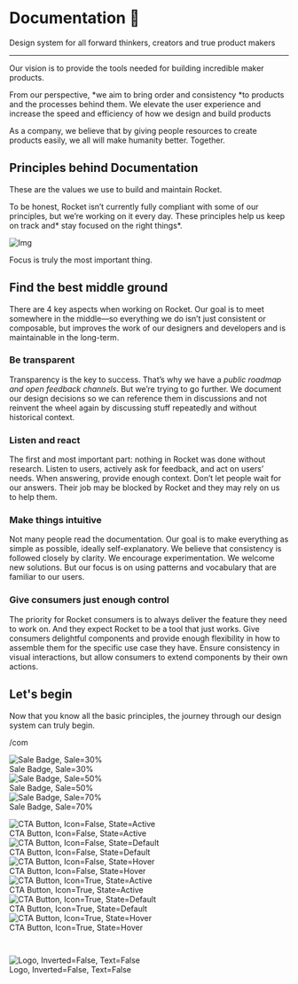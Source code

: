 
# Documentation 🚀

Design system for all forward thinkers, creators and true product makers

---

Our vision is to provide the tools needed for building incredible maker products.

From our perspective, *we aim to bring order and consistency *to products and the processes behind them. We elevate the user experience and increase the speed and efficiency of how we design and build products

As a company, we believe that by giving people resources to create products easily, we all will make humanity better. Together.

## Principles behind Documentation

These are the values we use to build and maintain Rocket.

To be honest, Rocket isn’t currently fully compliant with some of our principles, but we’re working on it every day. These principles help us keep on track and* stay focused on the right things*.

![Img](https://studio-assets.supernova.io/design-systems/14533/9289758a-6300-472a-bbc6-a57098081abf.jpeg?Expires=1990828800&Policy=eyJTdGF0ZW1lbnQiOlt7IlJlc291cmNlIjoiaHR0cHM6Ly9zdHVkaW8tYXNzZXRzLnN1cGVybm92YS5pby9kZXNpZ24tc3lzdGVtcy8xNDUzMy85Mjg5NzU4YS02MzAwLTQ3MmEtYmJjNi1hNTcwOTgwODFhYmYuanBlZyIsIkNvbmRpdGlvbiI6eyJEYXRlTGVzc1RoYW4iOnsiQVdTOkVwb2NoVGltZSI6MTk5MDgyODgwMH19fV19&Signature=E9DL6D-ZtS~4qaH18y5tnHC4gtpQUzZb85NmDFMuezn~MaWHPSumzBv6tXkxGqSgGyKh~9FaYnbfHkcJhU~4F~jdbuY70gbRxUpvnBtyCpz8o0mci-d2A9WoIZ3RGl11izD3c2WMfUaKhSaFlUw8cTGP-9vrqeUi58O2P4zYT9eAeyvOIFzQXgIgljhxiB9mIVU5a4j1vDL8ntJpagEZukKRskOgMrrB4LNQ-nRsvXFF7W5C5EkdoZPZf4jFxcQu2Yj6M9-bqNBXubYMsYYhEXqvqUOAnYVaE59E5PSSe43HKv2gp1ajSJ3ttHtTtCITO8Vyfh1FoTl03Z18ki8iZg__&Key-Pair-Id=APKAJGK34LCCAUR7N6LA)

Focus is truly the most important thing.

## Find the best middle ground

There are 4 key aspects when working on Rocket. Our goal is to meet somewhere in the middle—so everything we do isn’t just consistent or composable, but improves the work of our designers and developers and is maintainable in the long-term.

### Be transparent

Transparency is the key to success. That’s why we have a *public roadmap and open feedback channels*. But we’re trying to go further. We document our design decisions so we can reference them in discussions and not reinvent the wheel again by discussing stuff repeatedly and without historical context.

### Listen and react

The first and most important part: nothing in Rocket was done without research. Listen to users, actively ask for feedback, and act on users’ needs. When answering, provide enough context. Don’t let people wait for our answers. Their job may be blocked by Rocket and they may rely on us to help them.

### Make things intuitive

Not many people read the documentation. Our goal is to make everything as simple as possible, ideally self-explanatory. We believe that consistency is followed closely by clarity. We encourage experimentation. We welcome new solutions. But our focus is on using patterns and vocabulary that are familiar to our users.

### Give consumers just enough control

The priority for Rocket consumers is to always deliver the feature they need to work on. And they expect Rocket to be a tool that just works. Give consumers delightful components and provide enough flexibility in how to assemble them for the specific use case they have. Ensure consistency in visual interactions, but allow consumers to extend components by their own actions.

## Let's begin

Now that you know all the basic principles, the journey through our design system can truly begin.

/com

  
![Sale Badge, Sale=30%](https://studio-assets.supernova.io/design-systems/14533/243565f2-e7a6-43f9-b5f0-4b3f8cc6d2fc.png?Expires=1990828800&Policy=eyJTdGF0ZW1lbnQiOlt7IlJlc291cmNlIjoiaHR0cHM6Ly9zdHVkaW8tYXNzZXRzLnN1cGVybm92YS5pby9kZXNpZ24tc3lzdGVtcy8xNDUzMy8yNDM1NjVmMi1lN2E2LTQzZjktYjVmMC00YjNmOGNjNmQyZmMucG5nIiwiQ29uZGl0aW9uIjp7IkRhdGVMZXNzVGhhbiI6eyJBV1M6RXBvY2hUaW1lIjoxOTkwODI4ODAwfX19XX0_&Signature=bJJQPXGMoBdDSDiXqOyk8edu9ZJyHofXDd3GIAwfQVyjYyY4SkhriE3qUugCyTwiZOwFsGgvqEOu-gTwl74GIkXRrE7tFvDC7hmeSqV5eNKdAMmFOCuhBW59pXzfXwQS--2CZ~O21d30MWUOIAbXb6HkvwphMFX3LCpvcqpgZpcCQXDup-5Lk~W8ePxQbxynLxFxPK~B6xrgJDZQOnlIiVctaTZ51v36LDt~djB-JF-i6fqKuXAULebnJ~DbpDh9TRROOD5JHZL8~S6aGAMMy59QT4f~JV1osuf9LKUrmpt0NOWXCNm9wvHl1T~MNbEfC7FUIjgTEKwxda9j2EVGyQ__&Key-Pair-Id=APKAJGK34LCCAUR7N6LA)  
Sale Badge, Sale=30%  
![Sale Badge, Sale=50%](https://studio-assets.supernova.io/design-systems/14533/7288efc8-90cc-443a-8482-29ac11f7e50e.png?Expires=1990828800&Policy=eyJTdGF0ZW1lbnQiOlt7IlJlc291cmNlIjoiaHR0cHM6Ly9zdHVkaW8tYXNzZXRzLnN1cGVybm92YS5pby9kZXNpZ24tc3lzdGVtcy8xNDUzMy83Mjg4ZWZjOC05MGNjLTQ0M2EtODQ4Mi0yOWFjMTFmN2U1MGUucG5nIiwiQ29uZGl0aW9uIjp7IkRhdGVMZXNzVGhhbiI6eyJBV1M6RXBvY2hUaW1lIjoxOTkwODI4ODAwfX19XX0_&Signature=NOUDVy-4ZkRiszUzcI~SbR4hmcCHFxAKgaz7iQQDK7GQVd7gUA3tRxNAP8d0fxZmKFd6Lfhtc44MmmtrB9~0vRhORTD8VyOy35CkU3ogXMnhjTItuq5w8NsUbJSqipZVXYBj-42qDKvuji6~r3-DkYAKbO~SJsbM4JSfw9Jrzw2azSdIYUjo7Pct0AZX13Q~8HknzAXoPfOCPuhWGlTa0Qw5b4qZV0CWFWYRs7pANnzB58F2Ep0h2Pkc5-CfYnJGbHCK18gjh3EhpQviE6OI0Jzyk2ut85HYIgtNQ4rMUotvEWePvl06zhRLU58j1XM~TilehHPPs1mFpXbQmSezyA__&Key-Pair-Id=APKAJGK34LCCAUR7N6LA)  
Sale Badge, Sale=50%  
![Sale Badge, Sale=70%](https://studio-assets.supernova.io/design-systems/14533/2023bfd1-1b09-4f39-8739-173354da9b6a.png?Expires=1990828800&Policy=eyJTdGF0ZW1lbnQiOlt7IlJlc291cmNlIjoiaHR0cHM6Ly9zdHVkaW8tYXNzZXRzLnN1cGVybm92YS5pby9kZXNpZ24tc3lzdGVtcy8xNDUzMy8yMDIzYmZkMS0xYjA5LTRmMzktODczOS0xNzMzNTRkYTliNmEucG5nIiwiQ29uZGl0aW9uIjp7IkRhdGVMZXNzVGhhbiI6eyJBV1M6RXBvY2hUaW1lIjoxOTkwODI4ODAwfX19XX0_&Signature=AzGKwxdFaJrhBlOf6HZ3TBFx4sXtfPcDq7JqaLD87q2u89a9xa1zohEzGg8CIyxdcHY7zv5bgm4d-1hsj3HffdSaZsMgZ5PO7fYkXINUXyKNfAJunI43IwF56Uy8Eq9pVWl50m1JzIenY~XGKcBo5SPmWKiSoWB7sLboXHtCp-l9zZjKaX2DwNm9z6DwhmGgiVzA~O1DKP5Z3h1AS8AqzlSQJTXo0SHLfaZ9vuqqEHU27J0Q2N5PzoYB-2F5IbDyZvciT~u3AKaWdb9CAbX7zm2f6M2AqZaRJfwhIdNC3ylibWHiRo78Cw2kfFcs1cHetfZIze9WkJY7bgjJ-ACauA__&Key-Pair-Id=APKAJGK34LCCAUR7N6LA)  
Sale Badge, Sale=70%  


  
![CTA Button, Icon=False, State=Active](https://studio-assets.supernova.io/design-systems/14533/652edad4-e22e-4eab-93b5-a560d81da17e.png?Expires=1990828800&Policy=eyJTdGF0ZW1lbnQiOlt7IlJlc291cmNlIjoiaHR0cHM6Ly9zdHVkaW8tYXNzZXRzLnN1cGVybm92YS5pby9kZXNpZ24tc3lzdGVtcy8xNDUzMy82NTJlZGFkNC1lMjJlLTRlYWItOTNiNS1hNTYwZDgxZGExN2UucG5nIiwiQ29uZGl0aW9uIjp7IkRhdGVMZXNzVGhhbiI6eyJBV1M6RXBvY2hUaW1lIjoxOTkwODI4ODAwfX19XX0_&Signature=OSBh73y8wt0qqsaOi12ZY495X6gw1OE0SHifBlJ4pSl9uWXQouKLtl8~7KX1znyDZL2pFPS0JVcYsHsuTtMrHh6VQ5EHYKi1rk48kVD5y8A9hVvFktlqmobJtjwV2Ja1bXP6LaOA3RFltDihyv8tap7SkGpp64j2SKoIV~gTum3n60KsGM6sQk5swDb9LOxREXpeY6DafRXt4VTA4N9SgU6sk18RtK~OjhyM0OH-TdFS~dC11cAMBWSMOi5JAC7jhFALo7lV0C90cIccD1QrCtlvBAmmXMwsSIl01eV-L4nD5Rm-DSZuJCdEcDcvHMDrXGVSPj3aQHNsyc0CPV0Oaw__&Key-Pair-Id=APKAJGK34LCCAUR7N6LA)  
CTA Button, Icon=False, State=Active  
![CTA Button, Icon=False, State=Default](https://studio-assets.supernova.io/design-systems/14533/0cd91834-cc7e-4892-98ab-18c39f1555ef.png?Expires=1990828800&Policy=eyJTdGF0ZW1lbnQiOlt7IlJlc291cmNlIjoiaHR0cHM6Ly9zdHVkaW8tYXNzZXRzLnN1cGVybm92YS5pby9kZXNpZ24tc3lzdGVtcy8xNDUzMy8wY2Q5MTgzNC1jYzdlLTQ4OTItOThhYi0xOGMzOWYxNTU1ZWYucG5nIiwiQ29uZGl0aW9uIjp7IkRhdGVMZXNzVGhhbiI6eyJBV1M6RXBvY2hUaW1lIjoxOTkwODI4ODAwfX19XX0_&Signature=EY1~avfa36XeYduWMHK0gSm-lRNzztLGJVsUo~pnNggs~ipds~Eu2aaXAEf6tgAP17M9GuuE5I9xRFrVzd5DfFbgM23L9cnLvns-uuje9nKGT2Ovqm1erJ~ZoKg-xz4GxX97yTvSTbuZXXJK1CjRYV1QZekPlrZMyoDaTdr-VdBGDXC52viwqIalpowJI8lpexdE1zRisG7gtHkU3Q5dS3t0A4QwrZtNW9lZVje6WDGHFFZCUKgCyFdFDEo85Ufvug3TfbYF~uqjTyJFrAcamVAGOAt7KqEKKjJeTedki4peA470TEzxFlY0Q2Zoly9nHS--fIxyNQwkAwwb2Dxjqg__&Key-Pair-Id=APKAJGK34LCCAUR7N6LA)  
CTA Button, Icon=False, State=Default  
![CTA Button, Icon=False, State=Hover](https://studio-assets.supernova.io/design-systems/14533/be576dea-022a-4920-a586-4ca4faf9d014.png?Expires=1990828800&Policy=eyJTdGF0ZW1lbnQiOlt7IlJlc291cmNlIjoiaHR0cHM6Ly9zdHVkaW8tYXNzZXRzLnN1cGVybm92YS5pby9kZXNpZ24tc3lzdGVtcy8xNDUzMy9iZTU3NmRlYS0wMjJhLTQ5MjAtYTU4Ni00Y2E0ZmFmOWQwMTQucG5nIiwiQ29uZGl0aW9uIjp7IkRhdGVMZXNzVGhhbiI6eyJBV1M6RXBvY2hUaW1lIjoxOTkwODI4ODAwfX19XX0_&Signature=dBeFDpiNHw7afnOr1WPUKyQewExuGeOreEUL2zE3j3OyA7huy6q8XcMXUOHqZDjdYIEbCWKAKZSf1hICuFHVYu7tmUf5mHVFvzoE5CoJtJ6aAxNS~lMStgcanCE2IEZP-fqhwujc8E4SEWSAMEILhcUNCsU9kcof14EjqUa7ZQsHN34dbIC0~0XxwhDBa5rOps2XBUSrhQE~kgo5mIo~Dh-9cPig-2hc0J8uvT1tBk7Y68GoQac2BaHedFJpjNvDlGw091jkGQGCgcMKbmo-HS5a2vjESXAkax67idnncfi1pa5CHwz9o4Ts5YyY0xzAoMfDAJMMywpV~mMJnn-SvA__&Key-Pair-Id=APKAJGK34LCCAUR7N6LA)  
CTA Button, Icon=False, State=Hover  
![CTA Button, Icon=True, State=Active](https://studio-assets.supernova.io/design-systems/14533/7c745072-1aa8-4a00-b707-d9e2bbe20d76.png?Expires=1990828800&Policy=eyJTdGF0ZW1lbnQiOlt7IlJlc291cmNlIjoiaHR0cHM6Ly9zdHVkaW8tYXNzZXRzLnN1cGVybm92YS5pby9kZXNpZ24tc3lzdGVtcy8xNDUzMy83Yzc0NTA3Mi0xYWE4LTRhMDAtYjcwNy1kOWUyYmJlMjBkNzYucG5nIiwiQ29uZGl0aW9uIjp7IkRhdGVMZXNzVGhhbiI6eyJBV1M6RXBvY2hUaW1lIjoxOTkwODI4ODAwfX19XX0_&Signature=SjUlawrQPVd0KZTMstByizlhOvkYPggQCTbyulYtU888ud9SffF4sG6bzQWDKKNNjlLq~uXnL1XPD6-zKVmx7NRv4zro4kdquV7XkkRHitAohtgb~RVS9dfVxFeNOW044~K5zPz1HULJXwNrWwjALBvKCfazx0muDNZPhwfIyZ-OU39k6WbRRvgeHwsv~cWWpQdgfe8Ac71j0gFVRLDau13Pb4pa28-Do4fk96Ap93ciKy5EGLZe66sasMuZlJWxWB6UayPhtiKacEVDDupcJG4FpYdsqjoEA7Vr3QE~kKD9aJKfciL5m-c5k~Im9hbZSDr4JrOkyiD99bdPDkQ-Hg__&Key-Pair-Id=APKAJGK34LCCAUR7N6LA)  
CTA Button, Icon=True, State=Active  
![CTA Button, Icon=True, State=Default](https://studio-assets.supernova.io/design-systems/14533/186289f4-6a85-421e-ab54-7507a3919b43.png?Expires=1990828800&Policy=eyJTdGF0ZW1lbnQiOlt7IlJlc291cmNlIjoiaHR0cHM6Ly9zdHVkaW8tYXNzZXRzLnN1cGVybm92YS5pby9kZXNpZ24tc3lzdGVtcy8xNDUzMy8xODYyODlmNC02YTg1LTQyMWUtYWI1NC03NTA3YTM5MTliNDMucG5nIiwiQ29uZGl0aW9uIjp7IkRhdGVMZXNzVGhhbiI6eyJBV1M6RXBvY2hUaW1lIjoxOTkwODI4ODAwfX19XX0_&Signature=hJ1vxaEChN7MkRAJ-vCgOn-BgdzmlHER4DfUgFYz~5m7Ar62bqNtIrESOZRLuhIOp2XEXfK3P7Scf-9eI9XKi-ECYH49DmVQPLsE1TBhBtokTbud1lGZFnYFnF0VyGVj4oWI7nYIN-Qo3IRlwz2ueRZmZsnQQOPq1Ytppx5ZFXSF08B1yIi3W-H9k5BAc82mFzwcvful7FgbtpOW9HrsdSHqVZT5wVRnTe2BxD7yqexByXgRhX7GTDNzhiccV5k-R7WzoV60doi3QWsh5Cr3W7dGIh6zBnLHuqIYOEVAVwCbKDL8BOagKaQpwRXDtYX9b49UXW1N1lPUwHLkzvC9Pw__&Key-Pair-Id=APKAJGK34LCCAUR7N6LA)  
CTA Button, Icon=True, State=Default  
![CTA Button, Icon=True, State=Hover](https://studio-assets.supernova.io/design-systems/14533/d1829a24-73d8-468c-a0d4-3daf2fd2aa46.png?Expires=1990828800&Policy=eyJTdGF0ZW1lbnQiOlt7IlJlc291cmNlIjoiaHR0cHM6Ly9zdHVkaW8tYXNzZXRzLnN1cGVybm92YS5pby9kZXNpZ24tc3lzdGVtcy8xNDUzMy9kMTgyOWEyNC03M2Q4LTQ2OGMtYTBkNC0zZGFmMmZkMmFhNDYucG5nIiwiQ29uZGl0aW9uIjp7IkRhdGVMZXNzVGhhbiI6eyJBV1M6RXBvY2hUaW1lIjoxOTkwODI4ODAwfX19XX0_&Signature=E29w2GG3z2BVLqSTs0la1e7wp~jRKDr4IUNwdBy1y9-anzaQOr10J3p6Sd2f164-BwAzZrMIh~NzJhBJ7O7CIirEvpoU1P1ZdYaLbIK1a-54cB1S0AmklLwV-8FVjqqbFhqRsYIZmycILPM0Uiw5uJusbX6vTa1h7nyP-vF-KJM8i25uexXUFLlJrOcaTzG2mJ0~qEEJB~XkIyWImv5tIrDm-XxYFrIKbiUepeuOf9KMxsBjDsHGZC6VjQk~o4avgap0q5weYMwun8DtEIBReWQbtrK4LDRHG6Q67r3Ein9zpSnzDiE2N5bPu4GV2ep7YZPFjSwLMqlDOZuvxPEXTw__&Key-Pair-Id=APKAJGK34LCCAUR7N6LA)  
CTA Button, Icon=True, State=Hover  


```javascript  
  
```

  
![Logo, Inverted=False, Text=False](https://studio-assets.supernova.io/design-systems/14533/bc616467-e46c-4804-bc3c-2a6921690c94.png?Expires=1990828800&Policy=eyJTdGF0ZW1lbnQiOlt7IlJlc291cmNlIjoiaHR0cHM6Ly9zdHVkaW8tYXNzZXRzLnN1cGVybm92YS5pby9kZXNpZ24tc3lzdGVtcy8xNDUzMy9iYzYxNjQ2Ny1lNDZjLTQ4MDQtYmMzYy0yYTY5MjE2OTBjOTQucG5nIiwiQ29uZGl0aW9uIjp7IkRhdGVMZXNzVGhhbiI6eyJBV1M6RXBvY2hUaW1lIjoxOTkwODI4ODAwfX19XX0_&Signature=mymECTgTOtEbJGIJ~QTLhxvlNuOn0MavP0t1KHeZZxQ~NSNwnKb--XriEjYI7accXCFbxBTU58HlHpdWSZm6mMB~8KtnGO~ErZhEtTEDodmMRdTzKnycqhZtQN~Aq1aOs6gV8NfWzV8g5J-wkZZ4~Q2NH8MfcCFfHsKE6wc-MbttdjhHEdFQjE1R1BDQGja24rDVdljWll-cTGArzNBim7c2Y6rQtuuwfrlbbViGjzkEoZjdBOcYG8aklE0Dj1eAEfx7OURlDvkdrd0lKVkVuJTDzQXzpjfyPVruDxzfoofXSc8YJo~C8G4TR--hnt5uM5t9rgTm3k5NWtlioK07Og__&Key-Pair-Id=APKAJGK34LCCAUR7N6LA)  
Logo, Inverted=False, Text=False  


  
  
